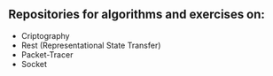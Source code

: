 ## Repositories for algorithms and exercises on:

- Criptography
- Rest (Representational State Transfer)
- Packet-Tracer
- Socket


